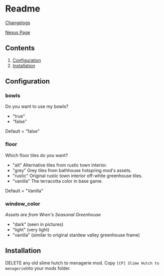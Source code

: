 # Readme

[Changelogs](https://github.com/lauren-mods/StardewMods/blob/main/Slime-Hutch/changelogs.md)

[Nexus Page](https://www.nexusmods.com/stardewvalley/mods/6497)

## Contents

1. [Configuration](#Configuration)
2. [Installation](#Installation)

## Configuration

### bowls
Do you want to use my bowls?

- "true"
- "false"

Default = "false"

### floor
Which floor tiles do you want?

- "alt"
Alternative tiles from rustic town interior.
- "grey"
Grey tiles from bathhouse hotspring mod's assets.
- "rustic"
Original rustic town interior off-white greenhouse tiles.
- "vanilla"
The terracotta color in base game.

Default = "Vanilla"

### window_color
_Assets are from Wren's Seasonal Greenhouse_
- "dark" (seen in pictures)
- "light" (very light)
- "vanilla" (similar to original stardew valley greenhouse frame)

## Installation

DELETE any old slime hutch to menagerie mod.
Copy ```[CP] Slime Hutch to menagerie```into your mods folder.
